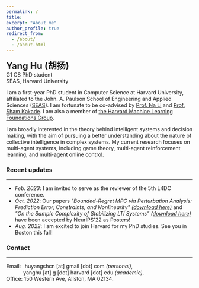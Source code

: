 ```yaml
---
permalink: /
title:
excerpt: "About me"
author_profile: true
redirect_from: 
  - /about/
  - /about.html
---
```


<b><font size=5>Yang Hu (胡扬)</font></b>  
G1 CS PhD student  
SEAS, Harvard University

I am a first-year PhD student in Computer Science at Harvard University, affiliated to the John. A. Paulson School of Engineering and Applied Sciences ([SEAS](https://www.seas.harvard.edu/)). I am fortunate to be co-advised by [Prof. Na Li](https://nali.seas.harvard.edu/) and [Prof. Sham Kakade](https://sham.seas.harvard.edu/). I am also a member of [the Harvard Machine Learning Foundations Group](https://mlfoundations.org/).

I am broadly interested in the theory behind intelligent systems and decision making, with the aim of pursuing a better understanding about the nature of collective intelligence in complex systems. My current research focuses on multi-agent systems, including game theory, multi-agent reinforcement learning, and multi-agent online control.

### Recent updates
--------------------
+ *Feb. 2023*: I am invited to serve as the reviewer of the 5th L4DC conference.
+ *Oct. 2022*: Our papers *"Bounded-Regret MPC via Perturbation Analysis: Prediction Error, Constraints, and Nonlinearity"* [*(download here)*](https://arxiv.org/pdf/2210.12312.pdf) and *"On the Sample Complexity of Stabilizing LTI Systems"* [*(download here)*](https://arxiv.org/pdf/2202.07187.pdf) have been accepted by NeurIPS'22 as Posters!
+ *Aug. 2022*: I am excited to join Harvard for my PhD studies. See you in Boston this fall!

### Contact
--------------------
Email: &ensp;huyangshcn [at] gmail [dot] com *(personal)*,  
&emsp;&emsp;&emsp;&nbsp;yanghu [at] g [dot] harvard [dot] edu *(academic)*.  
Office: 150 Western Ave, Allston, MA 02134.